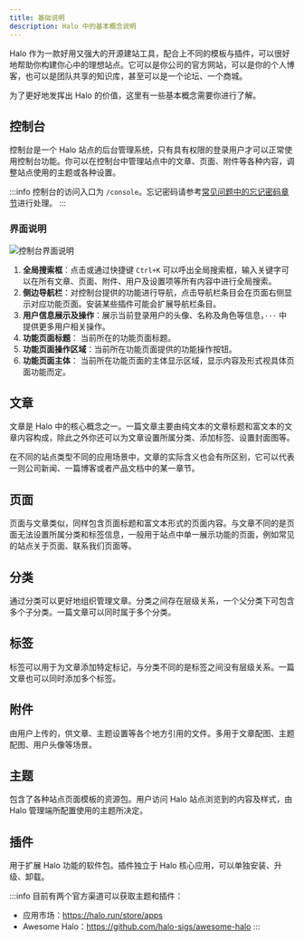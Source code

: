 ```yaml
---
title: 基础说明
description: Halo 中的基本概念说明
---
```

Halo 作为一款好用又强大的开源建站工具，配合上不同的模板与插件，可以很好地帮助你构建你心中的理想站点。它可以是你公司的官方网站，可以是你的个人博客，也可以是团队共享的知识库，甚至可以是一个论坛、一个商城。

为了更好地发挥出 Halo 的价值，这里有一些基本概念需要你进行了解。

## 控制台

控制台是一个 Halo 站点的后台管理系统，只有具有权限的登录用户才可以正常使用控制台功能。你可以在控制台中管理站点中的文章、页面、附件等各种内容，调整站点使用的主题或各种设置。

:::info
控制台的访问入口为 `/console`。忘记密码请参考[常见问题中的忘记密码章节](../user-guide/faq.md#忘记密码怎么办)进行处理。
:::

### 界面说明

![控制台界面说明](/img/user-guide/common/控制台界面说明.png)

1. **全局搜索框**：点击或通过快捷键 `Ctrl+K` 可以呼出全局搜索框，输入关键字可以在所有文章、页面、附件、用户及设置项等所有内容中进行全局搜索。
2. **侧边导航栏**：对控制台提供的功能进行导航，点击导航栏条目会在页面右侧显示对应功能页面。安装某些插件可能会扩展导航栏条目。
3. **用户信息展示及操作**：展示当前登录用户的头像、名称及角色等信息，`···` 中提供更多用户相关操作。
4. **功能页面标题**： 当前所在的功能页面标题。
5. **功能页面操作区域**：当前所在功能页面提供的功能操作按钮。
6. **功能页面主体**： 当前所在功能页面的主体显示区域，显示内容及形式视具体页面功能而定。

## 文章

文章是 Halo 中的核心概念之一。一篇文章主要由纯文本的文章标题和富文本的文章内容构成，除此之外你还可以为文章设置所属分类、添加标签、设置封面图等。

在不同的站点类型不同的应用场景中，文章的实际含义也会有所区别，它可以代表一则公司新闻、一篇博客或者产品文档中的某一章节。

## 页面

页面与文章类似，同样包含页面标题和富文本形式的页面内容。与文章不同的是页面无法设置所属分类和标签信息，一般用于站点中单一展示功能的页面，例如常见的站点关于页面、联系我们页面等。

## 分类

通过分类可以更好地组织管理文章。分类之间存在层级关系，一个父分类下可包含多个子分类。一篇文章可以同时属于多个分类。

## 标签

标签可以用于为文章添加特定标记，与分类不同的是标签之间没有层级关系。一篇文章也可以同时添加多个标签。

## 附件

由用户上传的，供文章、主题设置等各个地方引用的文件。多用于文章配图、主题配图、用户头像等场景。

## 主题

包含了各种站点页面模板的资源包。用户访问 Halo 站点浏览到的内容及样式，由 Halo 管理端所配置使用的主题所决定。

## 插件

用于扩展 Halo 功能的软件包。插件独立于 Halo 核心应用，可以单独安装、升级、卸载。

:::info
目前有两个官方渠道可以获取主题和插件：

- 应用市场：<https://halo.run/store/apps>
- Awesome Halo：<https://github.com/halo-sigs/awesome-halo>
:::
